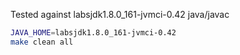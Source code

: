 Tested against labsjdk1.8.0_161-jvmci-0.42 java/javac

```sh
JAVA_HOME=labsjdk1.8.0_161-jvmci-0.42
make clean all
```